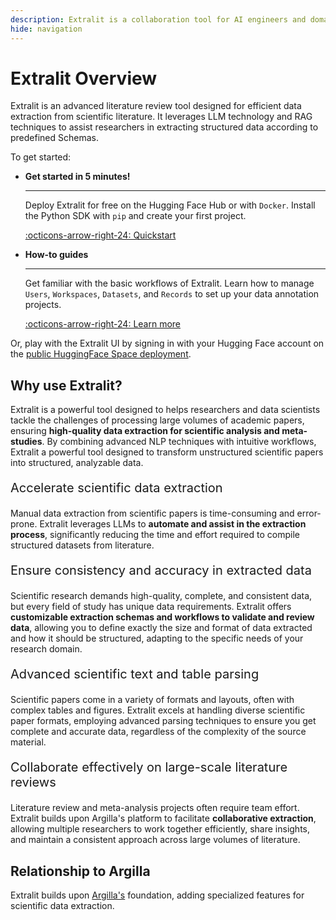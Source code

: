 ```yaml
---
description: Extralit is a collaboration tool for AI engineers and domain experts to build high-quality datasets.
hide: navigation
---
```


# Extralit Overview

Extralit is an advanced literature review tool designed for efficient data extraction from scientific literature. It leverages LLM technology and RAG techniques to assist researchers in extracting structured data according to predefined Schemas.

To get started:

<div class="grid cards" markdown>

-  __Get started in 5 minutes!__

    ---

    Deploy Extralit for free on the Hugging Face Hub or with `Docker`. Install the Python SDK with `pip` and create your first project.

    [:octicons-arrow-right-24: Quickstart](getting_started/quickstart.md)

-  __How-to guides__

    ---

    Get familiar with the basic workflows of Extralit. Learn how to manage `Users`, `Workspaces`, `Datasets`, and `Records` to set up your data annotation projects.

    [:octicons-arrow-right-24: Learn more](how_to_guides/index.md)

</div>

Or, play with the Extralit UI by signing in with your Hugging Face account on the [public HuggingFace Space deployment](https://extralit-public-demo.hf.space/welcome-hf-sign-in/).

## Why use Extralit?

Extralit is a powerful tool designed to helps researchers and data scientists tackle the challenges of processing large volumes of academic papers, ensuring **high-quality data extraction for scientific analysis and meta-studies**. By combining advanced NLP techniques with intuitive workflows, Extralit a powerful tool designed to transform unstructured scientific papers into structured, analyzable data. 

<p style="font-size:20px">Accelerate scientific data extraction</p>

Manual data extraction from scientific papers is time-consuming and error-prone. Extralit leverages LLMs to **automate and assist in the extraction process**, significantly reducing the time and effort required to compile structured datasets from literature.

<p style="font-size:20px">Ensure consistency and accuracy in extracted data</p>

Scientific research demands high-quality, complete, and consistent data, but every field of study has unique data requirements. Extralit offers **customizable extraction schemas and workflows to validate and review data**, allowing you to define exactly the size and format of data extracted and how it should be structured, adapting to the specific needs of your research domain.

<p style="font-size:20px">Advanced scientific text and table parsing</p>
Scientific papers come in a variety of formats and layouts, often with complex tables and figures. Extralit excels at handling diverse scientific paper formats, employing advanced parsing techniques to ensure you get complete and accurate data, regardless of the complexity of the source material.

<p style="font-size:20px">Collaborate effectively on large-scale literature reviews</p>

Literature review and meta-analysis projects often require team effort. Extralit builds upon Argilla's platform to facilitate **collaborative extraction**, allowing multiple researchers to work together efficiently, share insights, and maintain a consistent approach across large volumes of literature.


## Relationship to Argilla
Extralit builds upon [Argilla's](https://argilla.io) foundation, adding specialized features for scientific data extraction.